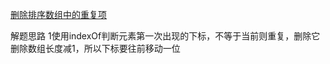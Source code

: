  [删除排序数组中的重复项](https://leetcode-cn.com/problems/remove-duplicates-from-sorted-array/)

 解题思路 
 1使用indexOf判断元素第一次出现的下标，不等于当前则重复，删除它
删除数组长度减1，所以下标要往前移动一位